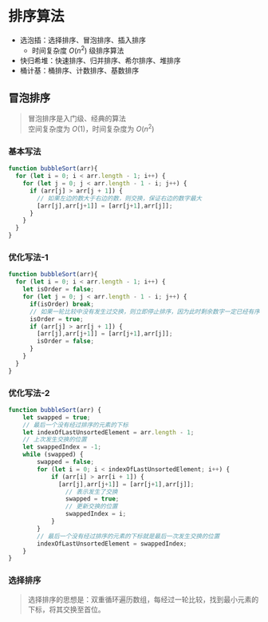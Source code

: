 # 排序算法

- 选泡插：选择排序、冒泡排序、插入排序
  - 时间复杂度 $O(n^2)$ 级排序算法
- 快归希堆：快速排序、归并排序、希尔排序、堆排序
- 桶计基：桶排序、计数排序、基数排序

## 冒泡排序
>  冒泡排序是入门级、经典的算法  
> 空间复杂度为 $O(1)$，时间复杂度为 $O(n^2)$

### 基本写法
```javascript
function bubbleSort(arr){
  for (let i = 0; i < arr.length - 1; i++) {
    for (let j = 0; j < arr.length - 1 - i; j++) {
      if (arr[j] > arr[j + 1]) {
        // 如果左边的数大于右边的数，则交换，保证右边的数字最大
        [arr[j],arr[j+1]] = [arr[j+1],arr[j]];
      }
    }
  }
}
```

### 优化写法-1

```javascript
function bubbleSort(arr){
  for (let i = 0; i < arr.length - 1; i++) {
    let isOrder = false;
    for (let j = 0; j < arr.length - 1 - i; j++) {
      if(isOrder) break;
      // 如果一轮比较中没有发生过交换，则立即停止排序，因为此时剩余数字一定已经有序了。
      isOrder = true;
      if (arr[j] > arr[j + 1]) {
        [arr[j],arr[j+1]] = [arr[j+1],arr[j]];
        isOrder = false;
      }
    }
  }
}
```

### 优化写法-2

```javascript
function bubbleSort(arr) {
    let swapped = true;
    // 最后一个没有经过排序的元素的下标
    let indexOfLastUnsortedElement = arr.length - 1;
    // 上次发生交换的位置
    let swappedIndex = -1;
    while (swapped) {
        swapped = false;
        for (let i = 0; i < indexOfLastUnsortedElement; i++) {
            if (arr[i] > arr[i + 1]) {
              [arr[j],arr[j+1]] = [arr[j+1],arr[j]];
                // 表示发生了交换
                swapped = true;
                // 更新交换的位置
                swappedIndex = i;
            }
        }
        // 最后一个没有经过排序的元素的下标就是最后一次发生交换的位置
        indexOfLastUnsortedElement = swappedIndex;
    }
}
```

### 选择排序

> 选择排序的思想是：双重循环遍历数组，每经过一轮比较，找到最小元素的下标，将其交换至首位。
